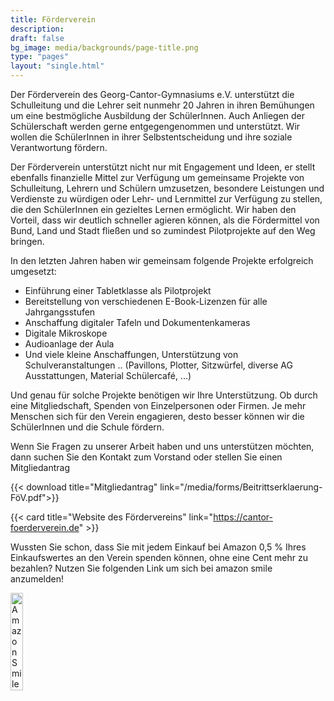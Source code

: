 ```yaml
---
title: Förderverein
description:
draft: false
bg_image: media/backgrounds/page-title.png
type: "pages"
layout: "single.html"
---
```


Der Förderverein des Georg-Cantor-Gymnasiums e.V. unterstützt die Schulleitung und die Lehrer seit nunmehr 20 Jahren in ihren Bemühungen um eine bestmögliche Ausbildung der SchülerInnen. Auch Anliegen der Schülerschaft werden gerne entgegengenommen und unterstützt. Wir wollen die SchülerInnen in ihrer Selbstentscheidung und ihre soziale Verantwortung fördern.

Der Förderverein unterstützt nicht nur mit Engagement und Ideen, er stellt ebenfalls finanzielle Mittel zur Verfügung um gemeinsame Projekte von Schulleitung, Lehrern und Schülern umzusetzen, besondere Leistungen und Verdienste zu würdigen oder Lehr- und Lernmittel zur Verfügung zu stellen, die den SchülerInnen ein gezieltes Lernen ermöglicht. Wir haben den Vorteil, dass wir deutlich schneller agieren können, als die Fördermittel von Bund, Land und Stadt fließen und so zumindest Pilotprojekte auf den Weg bringen.

In den letzten Jahren haben wir gemeinsam folgende Projekte erfolgreich umgesetzt:

- Einführung einer Tabletklasse als Pilotprojekt
- Bereitstellung von verschiedenen E-Book-Lizenzen für alle Jahrgangsstufen
- Anschaffung digitaler Tafeln und Dokumentenkameras
- Digitale Mikroskope
- Audioanlage der Aula
- Und viele kleine Anschaffungen, Unterstützung von Schulveranstaltungen .. (Pavillons, Plotter, Sitzwürfel, diverse AG Ausstattungen, Material Schülercafé, ...)

Und genau für solche Projekte benötigen wir Ihre Unterstützung.  Ob durch eine Mitgliedschaft, Spenden von Einzelpersonen oder Firmen. Je mehr Menschen sich für den Verein engagieren, desto besser können wir die SchülerInnen und die Schule fördern.

Wenn Sie Fragen zu unserer Arbeit haben und uns unterstützen möchten, dann suchen Sie den Kontakt zum Vorstand oder stellen Sie einen Mitgliedantrag

{{< download title="Mitgliedantrag" link="/media/forms/Beitrittserklaerung-FöV.pdf">}}

{{< card title="Website des Fördervereins" link="https://cantor-foerderverein.de" >}}

Wussten Sie schon, dass Sie mit jedem Einkauf bei Amazon 0,5 % Ihres Einkaufswertes an den Verein spenden können, ohne eine Cent mehr zu bezahlen? Nutzen Sie folgenden Link um sich bei amazon smile anzumelden!

<a href="https://smile.amazon.de/ch/110-142-04263" title="zu AmazonSmile" target="_blank"><img src="/media/amazonsmilelogo.jpg" alt="AmazonSmileLogo" width="20%" align="middle"></a>

